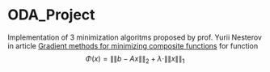 # ODA_Project

Implementation of 3 minimization algoritms proposed by prof. Yurii Nesterov in article [Gradient methods for minimizing composite functions](https://link.springer.com/article/10.1007/s10107-012-0629-5) for function 
$$ \Phi(x)=\|\|b-Ax\|\|_2 +\lambda\cdot\|\|x\|\|_1$$

